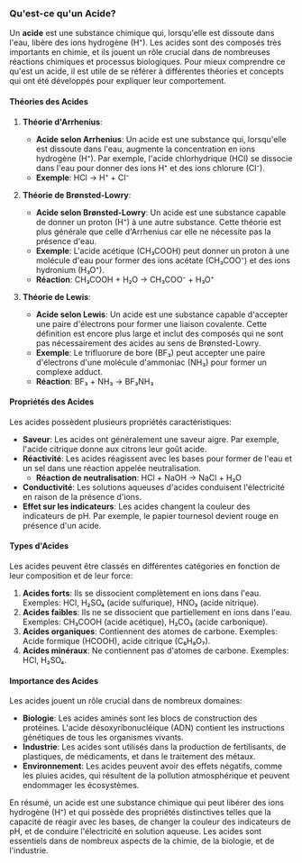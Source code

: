 ### Qu'est-ce qu'un Acide?

Un **acide** est une substance chimique qui, lorsqu'elle est dissoute dans l'eau, libère des ions hydrogène (H⁺). Les acides sont des composés très importants en chimie, et ils jouent un rôle crucial dans de nombreuses réactions chimiques et processus biologiques. Pour mieux comprendre ce qu'est un acide, il est utile de se référer à différentes théories et concepts qui ont été développés pour expliquer leur comportement.

#### Théories des Acides

1. **Théorie d'Arrhenius**:
   - **Acide selon Arrhenius**: Un acide est une substance qui, lorsqu'elle est dissoute dans l'eau, augmente la concentration en ions hydrogène (H⁺). Par exemple, l'acide chlorhydrique (HCl) se dissocie dans l'eau pour donner des ions H⁺ et des ions chlorure (Cl⁻).
   - **Exemple**: HCl → H⁺ + Cl⁻

2. **Théorie de Brønsted-Lowry**:
   - **Acide selon Brønsted-Lowry**: Un acide est une substance capable de donner un proton (H⁺) à une autre substance. Cette théorie est plus générale que celle d'Arrhenius car elle ne nécessite pas la présence d'eau.
   - **Exemple**: L'acide acétique (CH₃COOH) peut donner un proton à une molécule d'eau pour former des ions acétate (CH₃COO⁻) et des ions hydronium (H₃O⁺).
   - **Réaction**: CH₃COOH + H₂O → CH₃COO⁻ + H₃O⁺

3. **Théorie de Lewis**:
   - **Acide selon Lewis**: Un acide est une substance capable d'accepter une paire d'électrons pour former une liaison covalente. Cette définition est encore plus large et inclut des composés qui ne sont pas nécessairement des acides au sens de Brønsted-Lowry.
   - **Exemple**: Le trifluorure de bore (BF₃) peut accepter une paire d'électrons d'une molécule d'ammoniac (NH₃) pour former un complexe adduct.
   - **Réaction**: BF₃ + NH₃ → BF₃NH₃

#### Propriétés des Acides

Les acides possèdent plusieurs propriétés caractéristiques:

- **Saveur**: Les acides ont généralement une saveur aigre. Par exemple, l'acide citrique donne aux citrons leur goût acide.
- **Réactivité**: Les acides réagissent avec les bases pour former de l'eau et un sel dans une réaction appelée neutralisation.
  - **Réaction de neutralisation**: HCl + NaOH → NaCl + H₂O
- **Conductivité**: Les solutions aqueuses d'acides conduisent l'électricité en raison de la présence d'ions.
- **Effet sur les indicateurs**: Les acides changent la couleur des indicateurs de pH. Par exemple, le papier tournesol devient rouge en présence d'un acide.

#### Types d'Acides

Les acides peuvent être classés en différentes catégories en fonction de leur composition et de leur force:

1. **Acides forts**: Ils se dissocient complètement en ions dans l'eau. Exemples: HCl, H₂SO₄ (acide sulfurique), HNO₃ (acide nitrique).
2. **Acides faibles**: Ils ne se dissocient que partiellement en ions dans l'eau. Exemples: CH₃COOH (acide acétique), H₂CO₃ (acide carbonique).
3. **Acides organiques**: Contiennent des atomes de carbone. Exemples: Acide formique (HCOOH), acide citrique (C₆H₈O₇).
4. **Acides minéraux**: Ne contiennent pas d'atomes de carbone. Exemples: HCl, H₂SO₄.

#### Importance des Acides

Les acides jouent un rôle crucial dans de nombreux domaines:

- **Biologie**: Les acides aminés sont les blocs de construction des protéines. L'acide désoxyribonucléique (ADN) contient les instructions génétiques de tous les organismes vivants.
- **Industrie**: Les acides sont utilisés dans la production de fertilisants, de plastiques, de médicaments, et dans le traitement des métaux.
- **Environnement**: Les acides peuvent avoir des effets négatifs, comme les pluies acides, qui résultent de la pollution atmosphérique et peuvent endommager les écosystèmes.

En résumé, un acide est une substance chimique qui peut libérer des ions hydrogène (H⁺) et qui possède des propriétés distinctives telles que la capacité de réagir avec les bases, de changer la couleur des indicateurs de pH, et de conduire l'électricité en solution aqueuse. Les acides sont essentiels dans de nombreux aspects de la chimie, de la biologie, et de l'industrie.